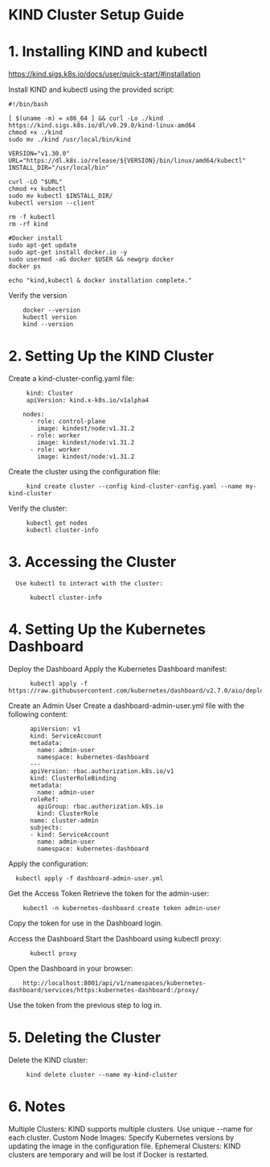 # KIND Cluster Setup Guide

# 1. Installing KIND and kubectl

https://kind.sigs.k8s.io/docs/user/quick-start/#installation

Install KIND and kubectl using the provided script:

    #!/bin/bash

    [ $(uname -m) = x86_64 ] && curl -Lo ./kind https://kind.sigs.k8s.io/dl/v0.29.0/kind-linux-amd64
    chmod +x ./kind
    sudo mv ./kind /usr/local/bin/kind

    VERSION="v1.30.0"
    URL="https://dl.k8s.io/release/${VERSION}/bin/linux/amd64/kubectl"
    INSTALL_DIR="/usr/local/bin"

    curl -LO "$URL"
    chmod +x kubectl
    sudo mv kubectl $INSTALL_DIR/
    kubectl version --client

    rm -f kubectl
    rm -rf kind

    #Docker install
    sudo apt-get update
    sudo apt-get install docker.io -y
    sudo usermod -aG docker $USER && newgrp docker
    docker ps

    echo "kind,kubectl & docker installation complete."

Verify the version

        docker --version
        kubectl version
        kind --version 

# 2. Setting Up the KIND Cluster

   Create a kind-cluster-config.yaml file:

         kind: Cluster
         apiVersion: kind.x-k8s.io/v1alpha4

        nodes:
          - role: control-plane
            image: kindest/node:v1.31.2
          - role: worker
            image: kindest/node:v1.31.2
          - role: worker
            image: kindest/node:v1.31.2

   Create the cluster using the configuration file:

         kind create cluster --config kind-cluster-config.yaml --name my-kind-cluster

   Verify the cluster:

         kubectl get nodes
         kubectl cluster-info

# 3. Accessing the Cluster

      Use kubectl to interact with the cluster:

          kubectl cluster-info

# 4. Setting Up the Kubernetes Dashboard

  Deploy the Dashboard Apply the Kubernetes Dashboard manifest:

          kubectl apply -f https://raw.githubusercontent.com/kubernetes/dashboard/v2.7.0/aio/deploy/recommended.yaml


  Create an Admin User Create a dashboard-admin-user.yml file with the following content:


        
          apiVersion: v1
          kind: ServiceAccount
          metadata:
            name: admin-user
            namespace: kubernetes-dashboard
          ---
          apiVersion: rbac.authorization.k8s.io/v1
          kind: ClusterRoleBinding
          metadata:
            name: admin-user
          roleRef:
            apiGroup: rbac.authorization.k8s.io
            kind: ClusterRole
          name: cluster-admin
          subjects:
          - kind: ServiceAccount
            name: admin-user
            namespace: kubernetes-dashboard

Apply the configuration:

      kubectl apply -f dashboard-admin-user.yml

Get the Access Token Retrieve the token for the admin-user:

        kubectl -n kubernetes-dashboard create token admin-user

Copy the token for use in the Dashboard login.

Access the Dashboard Start the Dashboard using kubectl proxy:

          kubectl proxy


Open the Dashboard in your browser:

        http://localhost:8001/api/v1/namespaces/kubernetes-dashboard/services/https:kubernetes-dashboard:/proxy/

Use the token from the previous step to log in.


# 5. Deleting the Cluster

   Delete the KIND cluster:

         kind delete cluster --name my-kind-cluster

# 6. Notes

   Multiple Clusters: KIND supports multiple clusters. Use unique --name for each cluster. Custom Node Images: Specify Kubernetes versions by 
   updating the image in the configuration file. Ephemeral Clusters: KIND clusters are temporary and will be lost if Docker is restarted.

